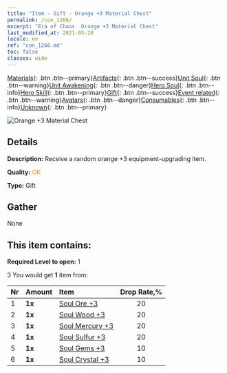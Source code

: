 ```yaml
---
title: "Item - Gift - Orange +3 Material Chest"
permalink: /con_1266/
excerpt: "Era of Chaos  Orange +3 Material Chest"
last_modified_at: 2021-05-28
locale: en
ref: "con_1266.md"
toc: false
classes: wide
---
```

 [Materials](/Items/){: .btn .btn--primary}[Artifacts](/Items/Artifacts/){: .btn .btn--success}[Unit Soul](/Items/UnitSoul/){: .btn .btn--warning}[Unit Awakening](/Items/UnitAwakening/){: .btn .btn--danger}[Hero Soul](/Items/HeroSoul/){: .btn .btn--info}[Hero Skill](/Items/HeroSkill/){: .btn .btn--primary}[Gift](/Items/Gift/){: .btn .btn--success}[Event related](/Items/Events/){: .btn .btn--warning}[Avatars](/Items/Avatars/){: .btn .btn--danger}[Consumables](/Items/Consumables/){: .btn .btn--info}[Unknown](/Items/Unknown/){: .btn .btn--primary}

 ![Orange +3 Material Chest](/images/t/i_304002.png)

## Details
 **Description:** Receive a random orange +3 equipment-upgrading item.

 **Quality:** <span style="color: #FF8C00">OK</span>

 **Type:** Gift

## Gather

  None

## This item contains:

 **Required Level to open:** 1

 3 You would get **1** item  from:

  | Nr | Amount |     Item    | Drop Rate,% |
  |:---|:-------|:------------|:---------:|
  | 1 |  **1x** | [Soul Ore +3](/Items/mat_82/) | 20 | 
  | 2 |  **1x** | [Soul Wood +3](/Items/mat_83/) | 20 | 
  | 3 |  **1x** | [Soul Mercury +3](/Items/mat_84/) | 20 | 
  | 4 |  **1x** | [Soul Sulfur +3](/Items/mat_85/) | 20 | 
  | 5 |  **1x** | [Soul Gems +3](/Items/mat_86/) | 10 | 
  | 6 |  **1x** | [Soul Crystal +3](/Items/mat_87/) | 10 | 
